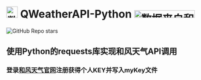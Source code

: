 # <img src="https://cdn.qweather.com/media/logo-dark-30.png" width="30" height="30" alt="数据来自和风天气" />  QWeatherAPI-Python  <img src="https://cdn.qweather.com/media/powered-by-heweather-dark2.png"  width="160" height="20" alt="数据来自和风天气" />
![GitHub Repo stars](https://img.shields.io/github/stars/InTereSTingHE/QWeatherAPI-Python?style=social)
## 使用Python的requests库实现和风天气API调用

### 登录[和风天气官网](https://dev.qweather.com)注册获得个人KEY并写入myKey文件

